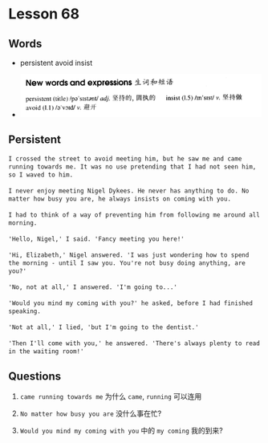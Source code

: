 # Lesson 68

## Words

- persistent avoid insist

- ![Words](../../../Images/Part2/07/words-68.png)

## Persistent

```
I crossed the street to avoid meeting him, but he saw me and came running towards me. It was no use pretending that I had not seen him, so I waved to him.

I never enjoy meeting Nigel Dykees. He never has anything to do. No matter how busy you are, he always insists on coming with you.

I had to think of a way of preventing him from following me around all morning.

'Hello, Nigel,' I said. 'Fancy meeting you here!'

'Hi, Elizabeth,' Nigel answered. 'I was just wondering how to spend the morning - until I saw you. You're not busy doing anything, are you?'

'No, not at all,' I answered. 'I'm going to...'

'Would you mind my coming with you?' he asked, before I had finished speaking.

'Not at all,' I lied, 'but I'm going to the dentist.'

'Then I'll come with you,' he answered. 'There's always plenty to read in the waiting room!'
```

## Questions

1. `came running towards me` 为什么 `came`, `running` 可以连用

2. `No matter how busy you are` 没什么事在忙?

3. `Would you mind my coming with you` 中的 `my coming` 我的到来?
